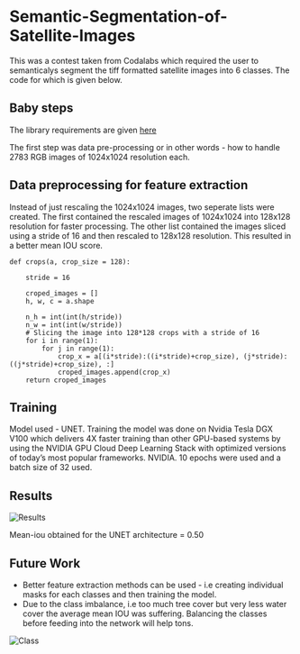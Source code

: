 # Semantic-Segmentation-of-Satellite-Images
This was a contest taken from Codalabs which required the user to semanticalys segment the tiff formatted satellite images into 6 classes. The code for which is given below.

## Baby steps

The library requirements are given [here](https://github.com/rijul10/Semantic-Segmentation-of-Satellite-Images/blob/master/requirements.txt)

The first step was data pre-processing or in other words - how to handle 2783 RGB images of 1024x1024 resolution each.

## Data preprocessing for feature extraction

Instead of just rescaling the 1024x1024 images, two seperate lists were created. The first contained the rescaled images of 1024x1024 into 128x128 resolution for faster processing. The other list contained the images sliced using a stride of 16 and then rescaled to 128x128 resolution. This resulted in a better mean IOU score.

    def crops(a, crop_size = 128):

        stride = 16

        croped_images = []
        h, w, c = a.shape

        n_h = int(int(h/stride))
        n_w = int(int(w/stride))
        # Slicing the image into 128*128 crops with a stride of 16
        for i in range(1):
            for j in range(1):
                crop_x = a[(i*stride):((i*stride)+crop_size), (j*stride):((j*stride)+crop_size), :]
                croped_images.append(crop_x)
        return croped_images

## Training

Model used - UNET.
Training the model was done on Nvidia Tesla DGX V100 which delivers 4X faster training than other GPU-based systems by using the NVIDIA GPU Cloud Deep Learning Stack with optimized versions of today’s most popular frameworks. NVIDIA. 10 epochs were used and a batch size of 32 used.

## Results

![Results](https://github.com/rijul10/Semantic-Segmentation-of-Satellite-Images/blob/master/Capture.PNG)

Mean-iou obtained for the UNET architecture = 0.50

## Future Work

* Better feature extraction methods can be used - i.e creating individual masks for each classes and then training the model.
* Due to the class imbalance, i.e too much tree cover but very less water cover the average mean IOU was suffering. Balancing the classes before feeding into the network will help tons.

![Class](https://github.com/rijul10/Semantic-Segmentation-of-Satellite-Images/blob/master/Capture1.PNG)
